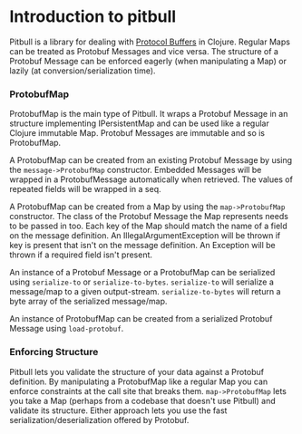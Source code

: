 # Introduction to pitbull

Pitbull is a library for dealing with [Protocol Buffers](http://code.google.com/p/protobuf/) in Clojure. 
Regular Maps can be treated as Protobuf Messages and vice versa.
The structure of a Protobuf Message can be enforced eagerly (when manipulating a Map)
or lazily (at conversion/serialization time).

### ProtobufMap

ProtobufMap is the main type of Pitbull.
It wraps a Protobuf Message in an structure implementing IPersistentMap
and can be used like a regular Clojure immutable Map.
Protobuf Messages are immutable and so is ProtobufMap.

A ProtobufMap can be created from an existing Protobuf Message by using the `message->ProtobufMap` constructor.
Embedded Messages will be wrapped in a ProtobufMessage automatically when retrieved.
The values of repeated fields will be wrapped in a seq.

A ProtobufMap can be created from a Map by using the `map->ProtobufMap` constructor.
The class of the Protobuf Message the Map represents needs to be passed in too.
Each key of the Map should match the name of a field on the message definition.
An IllegalArgumentException will be thrown if key is present that isn't on the message definition.
An Exception will be thrown if a required field isn't present.

An instance of a Protobuf Message or a ProtobufMap can be serialized using `serialize-to` or `serialize-to-bytes`.
`serialize-to` will serialize a message/map to a given output-stream.
`serialize-to-bytes` will return a byte array of the serialized message/map.

An instance of ProtobufMap can be created from a serialized Protobuf Message using `load-protobuf`.

### Enforcing Structure

Pitbull lets you validate the structure of your data against a Protobuf definition.
By manipulating a ProtobufMap like a regular Map you can enforce constraints at the call site that breaks them.
`map->ProtobufMap` lets you take a Map (perhaps from a codebase that doesn't use Pitbull) and validate its structure.
Either approach lets you use the fast serialization/deserialization offered by Protobuf.

